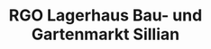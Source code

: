 ---
title: "RGO Lagerhaus Bau- und Gartenmarkt Sillian"
url: /sillian/rgo-lagerhaus-bau-und-gartenmarkt-sillian/
shop: Baustoffe
---